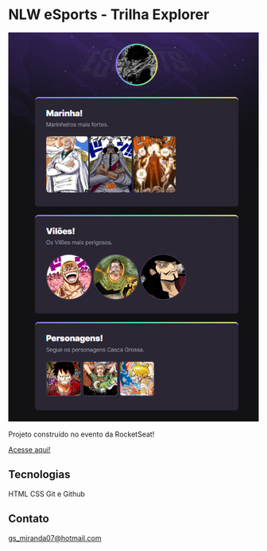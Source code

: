 # NLW eSports - Trilha Explorer

![preview](./.github/git.png)

Projeto construído no evento da RocketSeat!

[Acesse aqui!](https://gabrielsm12.github.io/nlw)

## Tecnologias
 HTML
 CSS 
 Git e Github

 ## Contato
 gs_miranda07@hotmail.com
